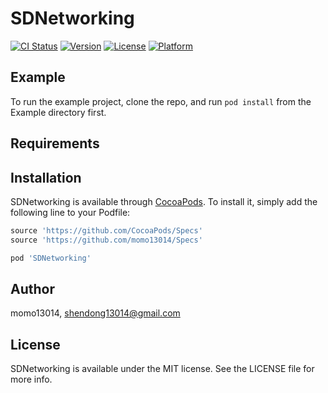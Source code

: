 # SDNetworking

[![CI Status](http://img.shields.io/travis/momo13014/SDNetworking.svg?style=flat)](https://travis-ci.org/momo13014/SDNetworking)
[![Version](https://img.shields.io/cocoapods/v/SDNetworking.svg?style=flat)](http://cocoapods.org/pods/SDNetworking)
[![License](https://img.shields.io/cocoapods/l/SDNetworking.svg?style=flat)](http://cocoapods.org/pods/SDNetworking)
[![Platform](https://img.shields.io/cocoapods/p/SDNetworking.svg?style=flat)](http://cocoapods.org/pods/SDNetworking)

## Example

To run the example project, clone the repo, and run `pod install` from the Example directory first.

## Requirements

## Installation

SDNetworking is available through [CocoaPods](http://cocoapods.org). To install
it, simply add the following line to your Podfile:

```ruby
source 'https://github.com/CocoaPods/Specs'
source 'https://github.com/momo13014/Specs'

pod 'SDNetworking'
```

## Author

momo13014, shendong13014@gmail.com

## License

SDNetworking is available under the MIT license. See the LICENSE file for more info.
